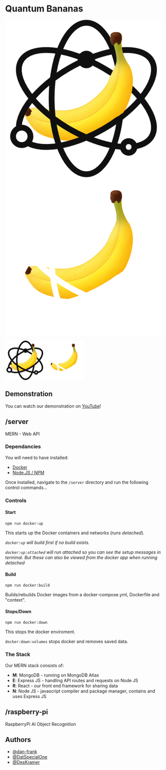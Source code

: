 # Quantum Bananas

![Quantum Bananas Logo](assets/quantum-bananas-dark.png?raw=true "Logo")
![Quantum Bananas Logo](assets/quantum-bananas-light.png?raw=true "Logo")

<img src="assets/quantum-bananas-dark.png" alt="Quantum Bananas Logo" width="25%" height="auto">
<img src="assets/quantum-bananas-light.png" alt="Quantum Bananas Logo" width="25%" height="auto">

## Demonstration

You can watch our demonstration on [YouTube](https://updateth.is)!

## /server

MERN - Web API

### Dependancies

You will need to have installed:

- [Docker](https://docs.docker.com/get-docker/)
- [Node.JS / NPM](https://nodejs.org/en/download/)

Once installed, navigate to the `/server` directory and run the following control commands...

### Controls

#### Start

```
npm run docker:up
```

This starts up the Docker containers and networks (_runs detached_).

_`docker:up` will build first if no build exists._

_`docker:up:attached` will run attached so you can see the setup messages in terminal. But these can also be viewed from the docker app when running detached_

#### Build

```
npm run docker:build
```

Builds/rebuilds Docker images from a docker-compose.yml, Dockerfile and "context".

#### Stops/Down

```
npm run docker:down
```

This stops the docker enviroment.

`docker:down:volumes` stops docker and removes saved data.

### The Stack

Our MERN stack consists of:

- **M**: MongoDB - running on MongoDB Atlas
- **E**: Express JS - handling API routes and requests on Node JS
- **R**: React - our front end framework for sharing data
- **N**: Node JS - javascript compiler and package manager, contains and uses Express JS

## /raspberry-pi

RaspberryPi AI Object Recognition

## Authors

- [@dan-frank](https://github.com/dan-frank)
- [@DatSpecialOne](https://github.com/DatSpecialOne)
- [@DesKramer](https://github.com/DesKramer)
